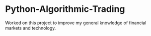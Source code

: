 # Python-Algorithmic-Trading

Worked on this project to improve my general knowledge of financial markets and technology.
